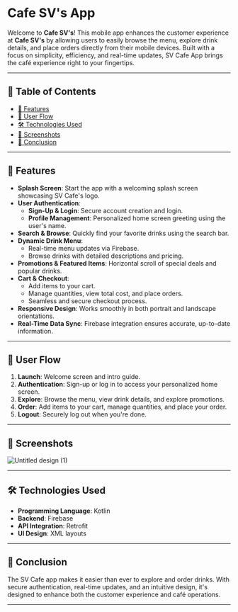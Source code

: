 # Cafe SV's  App 

Welcome to **Cafe SV's**! This mobile app enhances the customer experience at **Cafe SV's** by allowing users to easily browse the menu, explore drink details, and place orders directly from their mobile devices. Built with a focus on simplicity, efficiency, and real-time updates, SV Cafe App brings the café experience right to your fingertips.

---

## 📖 Table of Contents
- [🌟 Features](#-features)
- [🎯 User Flow](#-user-flow)
- [🛠️ Technologies Used](#-technologies-used)
- [📸 Screenshots](#-screenshots)
- [📖 Conclusion](#-conclusion)
---

## 🌟 Features

- **Splash Screen**: Start the app with a welcoming splash screen showcasing SV Cafe's logo.
- **User Authentication**:
  - **Sign-Up & Login**: Secure account creation and login.
  - **Profile Management**: Personalized home screen greeting using the user's name.
- **Search & Browse**: Quickly find your favorite drinks using the search bar.
- **Dynamic Drink Menu**:
  - Real-time menu updates via Firebase.
  - Browse drinks with detailed descriptions and pricing.
- **Promotions & Featured Items**: Horizontal scroll of special deals and popular drinks.
- **Cart & Checkout**:
  - Add items to your cart.
  - Manage quantities, view total cost, and place orders.
  - Seamless and secure checkout process.
- **Responsive Design**: Works smoothly in both portrait and landscape orientations.
- **Real-Time Data Sync**: Firebase integration ensures accurate, up-to-date information.

---

## 🎯 User Flow

1. **Launch**: Welcome screen and intro guide.
2. **Authentication**: Sign-up or log in to access your personalized home screen.
3. **Explore**: Browse the menu, view drink details, and explore promotions.
4. **Order**: Add items to your cart, manage quantities, and place your order.
5. **Logout**: Securely log out when you're done.

---

## 📸 Screenshots
![Untitled design (1)](https://github.com/user-attachments/assets/b3d97939-b867-4785-877c-5187b60ae518)

---
## 🛠️ Technologies Used

- **Programming Language**: Kotlin 
- **Backend**: Firebase 
- **API Integration**: Retrofit 
- **UI Design**: XML layouts 

---


## 📖 Conclusion

The SV Cafe app makes it easier than ever to explore and order drinks. With secure authentication, real-time updates, and an intuitive design, it's designed to enhance both the customer experience and café operations.

---
